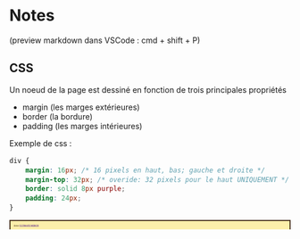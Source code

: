 # Notes

(preview markdown dans VSCode : cmd + shift + P)

## CSS

Un noeud de la page est dessiné en fonction de trois principales propriétés
- margin (les marges extérieures)
- border (la bordure)
- padding (les marges intérieures)

Exemple de css :
```css
div {
    margin: 16px; /* 16 pixels en haut, bas; gauche et droite */
    margin-top: 32px; /* overide: 32 pixels pour le haut UNIQUEMENT */
    border: solid 8px purple;
    padding: 24px; 
}
```
<img src="demo-box-model.png">
